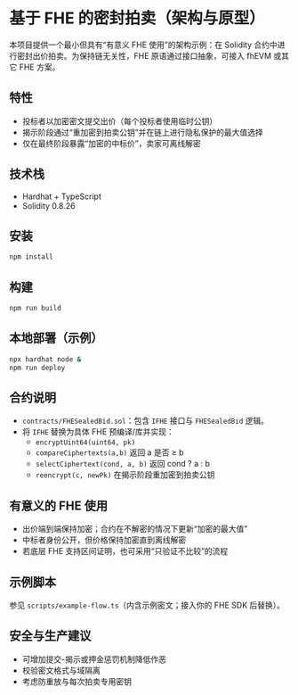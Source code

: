 # 基于 FHE 的密封拍卖（架构与原型）

本项目提供一个最小但具有“有意义 FHE 使用”的架构示例：在 Solidity 合约中进行密封出价拍卖。为保持链无关性，FHE 原语通过接口抽象，可接入 fhEVM 或其它 FHE 方案。

## 特性
- 投标者以加密密文提交出价（每个投标者使用临时公钥）
- 揭示阶段通过“重加密到拍卖公钥”并在链上进行隐私保护的最大值选择
- 仅在最终阶段暴露“加密的中标价”，卖家可离线解密

## 技术栈
- Hardhat + TypeScript
- Solidity 0.8.26

## 安装
```bash
npm install
```

## 构建
```bash
npm run build
```

## 本地部署（示例）
```bash
npx hardhat node &
npm run deploy
```

## 合约说明
- `contracts/FHESealedBid.sol`：包含 `IFHE` 接口与 `FHESealedBid` 逻辑。
- 将 `IFHE` 替换为具体 FHE 预编译/库并实现：
  - `encryptUint64(uint64, pk)`
  - `compareCiphertexts(a,b)` 返回 a 是否 ≥ b
  - `selectCiphertext(cond, a, b)` 返回 cond ? a : b
  - `reencrypt(c, newPk)` 在揭示阶段重加密到拍卖公钥

## 有意义的 FHE 使用
- 出价端到端保持加密；合约在不解密的情况下更新“加密的最大值”
- 中标者身份公开，但价格保持加密直到离线解密
- 若底层 FHE 支持区间证明，也可采用“只验证不比较”的流程

## 示例脚本
参见 `scripts/example-flow.ts`（内含示例密文；接入你的 FHE SDK 后替换）。

## 安全与生产建议
- 可增加提交-揭示或押金惩罚机制降低作恶
- 校验密文格式与域隔离
- 考虑防重放与每次拍卖专用密钥

